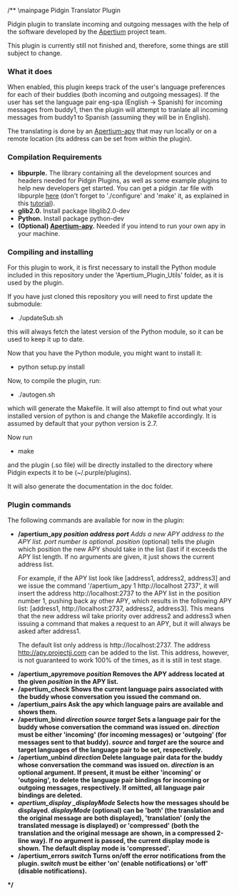 /**
\mainpage Pidgin Translator Plugin

Pidgin plugin to translate incoming and outgoing messages with the help of the software developed by the <a href="http://www.apertium.org/">Apertium</a> project team.

This plugin is currently still not finished and, therefore, some things are still subject to change.

<h3><b>What it does</b></h3>

When enabled, this plugin keeps track of the user's language preferences for each of their buddies (both incoming and outgoing messages). If the user has set the language pair eng-spa (English -> Spanish) for incoming messages from buddy1, then the plugin will attempt to tranlate all incoming messages from buddy1 to Spanish (assuming they will be in English).

The translating is done by an <a href="http://wiki.apertium.org/wiki/Apy">Apertium-apy</a> that may run locally or on a remote location (its address can be set from within the plugin).

<h3><b>Compilation Requirements</b></h3>

<ul>
<li><b>libpurple.</b> The library containing all the development sources and headers needed for Pidgin Plugins, as well as some example plugins to help new developers get started. You can get a pidgin .tar file with libpurple <a href="http://sourceforge.net/projects/pidgin/">here</a> (don't forget to './configure' and 'make' it, as explained in this <a href="https://developer.pidgin.im/wiki/CHowTo/BasicPluginHowto">tutorial</a>).</li>

<li><b>glib2.0.</b> Install package libglib2.0-dev</li>

<li><b>Python.</b> Install package python-dev</li>

<li><b>(Optional) <a href="http://wiki.apertium.org/wiki/Apy">Apertium-apy</a>.</b> Needed if you intend to run your own apy in your machine.</li>
</ul>

<h3><b>Compiling and installing</b></h3>

For this plugin to work, it is first necessary to install the Python module included in this repository under the 'Apertium_Plugin_Utils' folder, as it is used by the plugin.

If you have just cloned this repository you will need to first update the submodule:

<ul>
<li>./updateSub.sh</li>
</ul>

this will always fetch the latest version of the Python module, so it can be used to keep it up to date.

Now that you have the Python module, you might want to install it:

<ul>
<li>python setup.py install</li>
</ul>

Now, to compile the plugin, run:

<ul>
<li>./autogen.sh</li>
</ul>

which will generate the Makefile. It will also attempt to find out what your installed version of python is and change the Makefile accordingly. It is assumed by default that your python version is 2.7.

Now run

<ul>
<li>make</li>
</ul>

and the plugin (.so file) will be directly installed to the directory where Pidgin expects it to be (~/.purple/plugins).

It will also generate the documentation in the doc folder.

<h3><b>Plugin commands</b></h3>

The following commands are available for now in the plugin:

<ul>
<li><b>/apertium_apy <em>position<em> <em>address</em> <em>port</em></b> Adds a new APY <em>address</em> to the APY list. <em>port</em> number is optional. </em>position</em> (optional) tells the plugin which position the new APY should take in the list (last if it exceeds the APY list length. If no arguments are given, it just shows the current address list.

For example, if the APY list look like [address1, address2, address3] and we issue the command '/apertium_apy 1 http://localhost 2737', it will insert the address http://localhost:2737 to the APY list in the position number 1, pushing back ay other APY, which results in the following APY list: [address1, http://localhost:2737, address2, address3]. This means that the new address wil take priority over address2 and address3 when issuing a command that makes a request to an APY, but it will always be asked after address1.

The default list only address is http://localhost:2737. The address http://apy.projectjj.com can be added to the list. This address, however, is not guaranteed to work 100% of the times, as it is still in test stage.</li>

<li><b>/apertium_apyremove <em>position</em><b> Removes the APY address located at the given <em>position</em> in the APY list.</li>

<li><b>/apertium_check</b> Shows the current language pairs associated with the buddy whose conversation you issued the command on.</li>

<li><b>/apertium_pairs</b> Ask the apy which language pairs are available and shows them.</li>

<li><b>/apertium_bind <em>direction</em> <em>source</em> <em>target</em></b> Sets a language pair for the buddy whose conversation the command was issued on. <em>direction</em> must be either 'incoming' (for incoming messages) or 'outgoing' (for messages sent to that buddy). <em>source</em> and <em>target</em> are the source and target languages of the language pair to be set, respectively.</li>

<li><b>/apertium_unbind <em>direction</em></b> Delete language pair data for the buddy whose conversation the command was issued on. <em>direction</em> is an optional argument. If present, it must be either 'incoming' or 'outgoing', to delete the language pair bindings for incoming or outgoing messages, respectively. If omitted, all language pair bindings are deleted.</li>

<li><b><em>apertium_display _displayMode</em></b> Selects how the messages should be displayed. <em>displayMode</em> (optional) can be 'both' (the translation and the original message are both displayed), 'translation' (only the translated message is displayed) or 'compressed' (both the translation and the original message are shown, in a compressed 2-line way). If no argument is passed, the current display mode is shown. The default display mode is 'compressed'.</li>

<li><b>/apertium_errors <em>switch</em></b> Turns on/off the error notifications from the plugin. <em>switch</em> must be either 'on' (enable notifications) or 'off' (disable notifications).</li>
</ul>

*/

